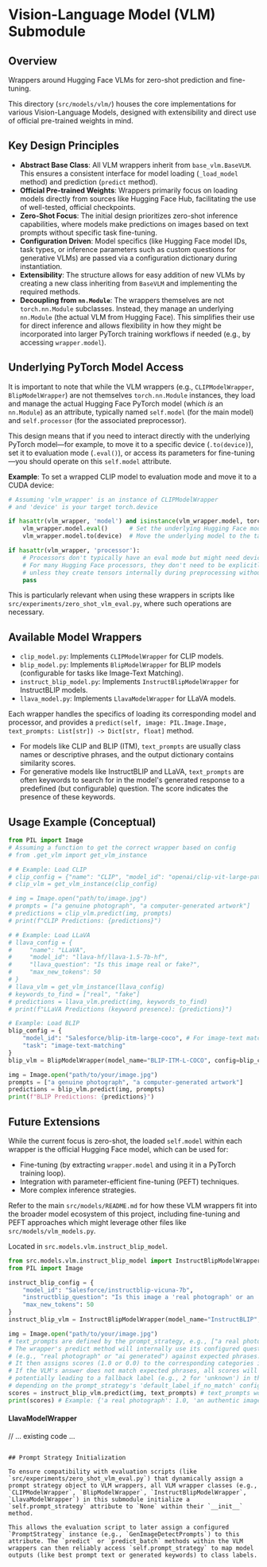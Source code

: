 # Vision-Language Model (VLM) Submodule

## Overview
Wrappers around Hugging Face VLMs for zero-shot prediction and fine-tuning.

This directory (`src/models/vlm/`) houses the core implementations for various Vision-Language Models, designed with extensibility and direct use of official pre-trained weights in mind.

## Key Design Principles

- **Abstract Base Class**: All VLM wrappers inherit from `base_vlm.BaseVLM`. This ensures a consistent interface for model loading (`_load_model` method) and prediction (`predict` method).
- **Official Pre-trained Weights**: Wrappers primarily focus on loading models directly from sources like Hugging Face Hub, facilitating the use of well-tested, official checkpoints.
- **Zero-Shot Focus**: The initial design prioritizes zero-shot inference capabilities, where models make predictions on images based on text prompts without specific task fine-tuning.
- **Configuration Driven**: Model specifics (like Hugging Face model IDs, task types, or inference parameters such as custom questions for generative VLMs) are passed via a configuration dictionary during instantiation.
- **Extensibility**: The structure allows for easy addition of new VLMs by creating a new class inheriting from `BaseVLM` and implementing the required methods.
- **Decoupling from `nn.Module`**: The wrappers themselves are not `torch.nn.Module` subclasses. Instead, they manage an underlying `nn.Module` (the actual VLM from Hugging Face). This simplifies their use for direct inference and allows flexibility in how they might be incorporated into larger PyTorch training workflows if needed (e.g., by accessing `wrapper.model`).

## Underlying PyTorch Model Access

It is important to note that while the VLM wrappers (e.g., `CLIPModelWrapper`, `BlipModelWrapper`) are not themselves `torch.nn.Module` instances, they load and manage the actual Hugging Face PyTorch model (which *is* an `nn.Module`) as an attribute, typically named `self.model` (for the main model) and `self.processor` (for the associated preprocessor).

This design means that if you need to interact directly with the underlying PyTorch model—for example, to move it to a specific device (`.to(device)`), set it to evaluation mode (`.eval()`), or access its parameters for fine-tuning—you should operate on this `self.model` attribute.

**Example**: 
To set a wrapped CLIP model to evaluation mode and move it to a CUDA device:
```python
# Assuming 'vlm_wrapper' is an instance of CLIPModelWrapper
# and 'device' is your target torch.device

if hasattr(vlm_wrapper, 'model') and isinstance(vlm_wrapper.model, torch.nn.Module):
    vlm_wrapper.model.eval()      # Set the underlying Hugging Face model to eval mode
    vlm_wrapper.model.to(device)  # Move the underlying model to the target device

if hasattr(vlm_wrapper, 'processor'):
    # Processors don't typically have an eval mode but might need device context for some operations
    # For many Hugging Face processors, they don't need to be explicitly moved to a device 
    # unless they create tensors internally during preprocessing without a device argument.
    pass 
```
This is particularly relevant when using these wrappers in scripts like `src/experiments/zero_shot_vlm_eval.py`, where such operations are necessary.

## Available Model Wrappers

- `clip_model.py`: Implements `CLIPModelWrapper` for CLIP models.
- `blip_model.py`: Implements `BlipModelWrapper` for BLIP models (configurable for tasks like Image-Text Matching).
- `instruct_blip_model.py`: Implements `InstructBlipModelWrapper` for InstructBLIP models.
- `llava_model.py`: Implements `LlavaModelWrapper` for LLaVA models.

Each wrapper handles the specifics of loading its corresponding model and processor, and provides a `predict(self, image: PIL.Image.Image, text_prompts: List[str]) -> Dict[str, float]` method.

- For models like CLIP and BLIP (ITM), `text_prompts` are usually class names or descriptive phrases, and the output dictionary contains similarity scores.
- For generative models like InstructBLIP and LLaVA, `text_prompts` are often keywords to search for in the model's generated response to a predefined (but configurable) question. The score indicates the presence of these keywords.

## Usage Example (Conceptual)

```python
from PIL import Image
# Assuming a function to get the correct wrapper based on config
# from .get_vlm import get_vlm_instance 

# # Example: Load CLIP
# clip_config = {"name": "CLIP", "model_id": "openai/clip-vit-large-patch14"}
# clip_vlm = get_vlm_instance(clip_config)

# img = Image.open("path/to/image.jpg")
# prompts = ["a genuine photograph", "a computer-generated artwork"]
# predictions = clip_vlm.predict(img, prompts)
# print(f"CLIP Predictions: {predictions}")

# # Example: Load LLaVA
# llava_config = {
#     "name": "LLaVA", 
#     "model_id": "llava-hf/llava-1.5-7b-hf",
#     "llava_question": "Is this image real or fake?",
#     "max_new_tokens": 50
# }
# llava_vlm = get_vlm_instance(llava_config)
# keywords_to_find = ["real", "fake"]
# predictions = llava_vlm.predict(img, keywords_to_find)
# print(f"LLaVA Predictions (keyword presence): {predictions}")

# Example: Load BLIP
blip_config = {
    "model_id": "Salesforce/blip-itm-large-coco", # For image-text matching (COCO-trained)
    "task": "image-text-matching"
}
blip_vlm = BlipModelWrapper(model_name="BLIP-ITM-L-COCO", config=blip_config)

img = Image.open("path/to/your/image.jpg")
prompts = ["a genuine photograph", "a computer-generated artwork"]
predictions = blip_vlm.predict(img, prompts)
print(f"BLIP Predictions: {predictions}")
```

## Future Extensions

While the current focus is zero-shot, the loaded `self.model` within each wrapper is the official Hugging Face model, which can be used for:
- Fine-tuning (by extracting `wrapper.model` and using it in a PyTorch training loop).
- Integration with parameter-efficient fine-tuning (PEFT) techniques.
- More complex inference strategies.

Refer to the main `src/models/README.md` for how these VLM wrappers fit into the broader model ecosystem of this project, including fine-tuning and PEFT approaches which might leverage other files like `src/models/vlm_models.py`. 

Located in `src.models.vlm.instruct_blip_model`.
```python
from src.models.vlm.instruct_blip_model import InstructBlipModelWrapper
from PIL import Image

instruct_blip_config = {
    "model_id": "Salesforce/instructblip-vicuna-7b",
    "instructblip_question": "Is this image a 'real photograph' or an 'AI-generated image'? Please answer with only one of these exact phrases.", # Example specific question
    "max_new_tokens": 50
}
instruct_blip_vlm = InstructBlipModelWrapper(model_name="InstructBLIP", config=instruct_blip_config)

img = Image.open("path/to/your/image.jpg")
# text_prompts are defined by the prompt_strategy, e.g., ["a real photograph", "an AI-generated image", ...]
# The wrapper's predict method will internally use its configured question and match the VLM's textual answer 
# (e.g., "real photograph" or "ai generated") against expected phrases.
# It then assigns scores (1.0 or 0.0) to the corresponding categories in text_prompts.
# If the VLM's answer does not match expected phrases, all scores will be 0.0,
# potentially leading to a fallback label (e.g., 2 for 'unknown') in the evaluation script,
# depending on the prompt_strategy's 'default_label_if_no_match' configuration.
scores = instruct_blip_vlm.predict(img, text_prompts) # text_prompts would be supplied by the calling script
print(scores) # Example: {'a real photograph': 1.0, 'an authentic image': 1.0, ..., 'an AI-generated image': 0.0, ...}
```

#### LlavaModelWrapper
// ... existing code ... 
```

## Prompt Strategy Initialization

To ensure compatibility with evaluation scripts (like `src/experiments/zero_shot_vlm_eval.py`) that dynamically assign a prompt strategy object to VLM wrappers, all VLM wrapper classes (e.g., `CLIPModelWrapper`, `BlipModelWrapper`, `InstructBlipModelWrapper`, `LlavaModelWrapper`) in this submodule initialize a `self.prompt_strategy` attribute to `None` within their `__init__` method. 

This allows the evaluation script to later assign a configured `PromptStrategy` instance (e.g., `GenImageDetectPrompts`) to this attribute. The `predict` or `predict_batch` methods within the VLM wrappers can then reliably access `self.prompt_strategy` to map model outputs (like best prompt text or generated keywords) to class labels.